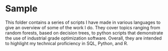 # Sample
This folder contains a series of scripts I have made in various languages to give an overview of some of the work I do.
They cover topics ranging from random forests, based on decision trees, to python scripts that demonstrate the use of industrial grade optimization software.
Overall, they are intended to highlight my technical proficiency in SQL, Python, and R.

